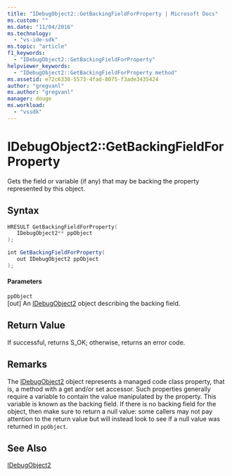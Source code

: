 ```yaml
---
title: "IDebugObject2::GetBackingFieldForProperty | Microsoft Docs"
ms.custom: ""
ms.date: "11/04/2016"
ms.technology: 
  - "vs-ide-sdk"
ms.topic: "article"
f1_keywords: 
  - "IDebugObject2::GetBackingFieldForProperty"
helpviewer_keywords: 
  - "IDebugObject2::GetBackingFieldForProperty method"
ms.assetid: e72c6338-5573-4fad-8075-f3ade3435424
author: "gregvanl"
ms.author: "gregvanl"
manager: douge
ms.workload: 
  - "vssdk"
---
```

# IDebugObject2::GetBackingFieldForProperty
Gets the field or variable (if any) that may be backing the property represented by this object.  
  
## Syntax  
  
```cpp  
HRESULT GetBackingFieldForProperty(  
   IDebugObject2** ppObject  
);  
```  
  
```csharp  
int GetBackingFieldForProperty(  
   out IDebugObject2 ppObject  
);  
```  
  
#### Parameters  
 `ppObject`  
 [out] An [IDebugObject2](../../../extensibility/debugger/reference/idebugobject2.md) object describing the backing field.  
  
## Return Value  
 If successful, returns S_OK; otherwise, returns an error code.  
  
## Remarks  
 The [IDebugObject2](../../../extensibility/debugger/reference/idebugobject2.md) object represents a managed code class property, that is, a method with a get and/or set accessor. Such properties generally require a variable to contain the value manipulated by the property. This variable is known as the backing field. If there is no backing field for the object, then make sure to return a null value: some callers may not pay attention to the return value but will instead look to see if a null value was returned in `ppObject`.  
  
## See Also  
 [IDebugObject2](../../../extensibility/debugger/reference/idebugobject2.md)